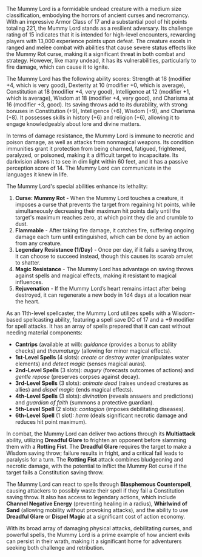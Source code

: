 The Mummy Lord is a formidable undead creature with a medium size classification, embodying the horrors of ancient curses and necromancy. With an impressive Armor Class of 17 and a substantial pool of hit points totaling 221, the Mummy Lord stands as a resilient adversary. Its challenge rating of 15 indicates that it is intended for high-level encounters, rewarding players with 13,000 experience points upon defeat. The creature excels in ranged and melee combat with abilities that cause severe status effects like the Mummy Rot curse, making it a significant threat in both combat and strategy. However, like many undead, it has its vulnerabilities, particularly to fire damage, which can cause it to ignite.

The Mummy Lord has the following ability scores: Strength at 18 (modifier +4, which is very good), Dexterity at 10 (modifier +0, which is average), Constitution at 18 (modifier +4, very good), Intelligence at 12 (modifier +1, which is average), Wisdom at 18 (modifier +4, very good), and Charisma at 16 (modifier +3, good). Its saving throws add to its durability, with strong bonuses in Constitution (+9), Intelligence (+6), Wisdom (+9), and Charisma (+8). It possesses skills in history (+6) and religion (+6), allowing it to engage knowledgeably about lore and divine matters.

In terms of damage resistance, the Mummy Lord is immune to necrotic and poison damage, as well as attacks from nonmagical weapons. Its condition immunities grant it protection from being charmed, fatigued, frightened, paralyzed, or poisoned, making it a difficult target to incapacitate. Its darkvision allows it to see in dim light within 60 feet, and it has a passive perception score of 14. The Mummy Lord can communicate in the languages it knew in life.

The Mummy Lord's special abilities enhance its lethality: 

1. **Curse: Mummy Rot** - When the Mummy Lord touches a creature, it imposes a curse that prevents the target from regaining hit points, while simultaneously decreasing their maximum hit points daily until the target's maximum reaches zero, at which point they die and crumble to dust. 
2. **Flammable** - After taking fire damage, it catches fire, suffering ongoing damage each turn until extinguished, which can be done by an action from any creature. 
3. **Legendary Resistance (1/Day)** - Once per day, if it fails a saving throw, it can choose to succeed instead, though this causes its scarab amulet to shatter. 
4. **Magic Resistance** - The Mummy Lord has advantage on saving throws against spells and magical effects, making it resistant to magical influences. 
5. **Rejuvenation** - If the Mummy Lord’s heart remains intact after being destroyed, it can regenerate a new body in 1d4 days at a location near the heart.

As an 11th-level spellcaster, the Mummy Lord utilizes spells with a Wisdom-based spellcasting ability, featuring a spell save DC of 17 and a +9 modifier for spell attacks. It has an array of spells prepared that it can cast without needing material components:

- **Cantrips** (available at will): *guidance* (provides a bonus to ability checks) and *thaumaturgy* (allowing for minor magical effects).
- **1st-Level Spells** (4 slots): *create or destroy water* (manipulates water elements) and *detect magic* (senses magical auras).
- **2nd-Level Spells** (3 slots): *augury* (forecasts outcomes of actions) and *gentle repose* (preserves corpses against decay).
- **3rd-Level Spells** (3 slots): *animate dead* (raises undead creatures as allies) and *dispel magic* (ends magical effects).
- **4th-Level Spells** (3 slots): *divination* (reveals answers and predictions) and *guardian of faith* (summons a protective guardian).
- **5th-Level Spell** (2 slots): *contagion* (imposes debilitating diseases).
- **6th-Level Spell** (1 slot): *harm* (deals significant necrotic damage and reduces hit point maximum).

In combat, the Mummy Lord can deliver two actions through its **Multiattack** ability, utilizing **Dreadful Glare** to frighten an opponent before slamming them with a **Rotting Fist**. The **Dreadful Glare** requires the target to make a Wisdom saving throw; failure results in fright, and a critical fail leads to paralysis for a turn. The **Rotting Fist** attack combines bludgeoning and necrotic damage, with the potential to inflict the Mummy Rot curse if the target fails a Constitution saving throw.

The Mummy Lord can react to spells through **Blasphemous Counterspell**, causing attackers to possibly waste their spell if they fail a Constitution saving throw. It also has access to legendary actions, which include **Channel Negative Energy** (preventing healing in a radius), **Whirlwind of Sand** (allowing mobility without provoking attacks), and the ability to use **Dreadful Glare** or **Dispel Magic** at a significant cost of action economy.

With its broad array of damaging physical attacks, debilitating curses, and powerful spells, the Mummy Lord is a prime example of how ancient evils can persist in their wrath, making it a significant home for adventurers seeking both challenge and retribution.